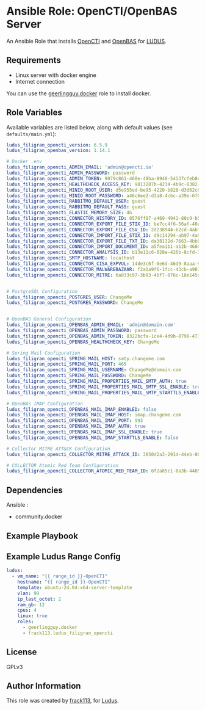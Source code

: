 # Ansible Role: OpenCTI/OpenBAS Server

An Ansible Role that installs [OpenCTI](https://docs.opencti.io/latest/) and [OpenBAS](https://docs.openbas.io/latest/) for [LUDUS](https://ludus.cloud/).

## Requirements

- Linux server with docker engine
- Internet connection

You can use the [geerlingguy.docker](https://galaxy.ansible.com/ui/standalone/roles/geerlingguy/docker/) role to install docker.

## Role Variables

Available variables are listed below, along with default values (see `defaults/main.yml`):

```yaml
ludus_filigran_opencti_version: 6.5.9
ludus_filigran_openbas_version: 1.14.1

# Docker .env
ludus_filigran_opencti_ADMIN_EMAIL: 'admin@opencti.io'
ludus_filigran_opencti_ADMIN_PASSWORD: password
ludus_filigran_opencti_ADMIN_TOKEN: 9079c861-460e-49ba-9948-54137cfeb8ca
ludus_filigran_opencti_HEALTHCHECK_ACCESS_KEY: 9813287b-4234-4b9c-8382-73938f640455
ludus_filigran_opencti_MINIO_ROOT_USER: d5e955ed-be95-4220-b828-d3d62c00cab3
ludus_filigran_opencti_MINIO_ROOT_PASSWORD: a46c6ee2-d3a8-4cbc-a39e-6f03a1e53524
ludus_filigran_opencti_RABBITMQ_DEFAULT_USER: guest
ludus_filigran_opencti_RABBITMQ_DEFAULT_PASS: guest
ludus_filigran_opencti_ELASTIC_MEMORY_SIZE: 4G
ludus_filigran_opencti_CONNECTOR_HISTORY_ID: 8576ff97-a469-4941-80c9-b5d4c44e6c52
ludus_filigran_opencti_CONNECTOR_EXPORT_FILE_STIX_ID: be7cc4f6-56af-40ae-ad90-7c387c510fc5
ludus_filigran_opencti_CONNECTOR_EXPORT_FILE_CSV_ID: 2d238944-62cd-4abf-b7d3-14551709a832
ludus_filigran_opencti_CONNECTOR_IMPORT_FILE_STIX_ID: d9c14294-ab97-4a96-b87a-4fbfacfe9e15
ludus_filigran_opencti_CONNECTOR_EXPORT_FILE_TXT_ID: da38132d-7663-4bb9-a956-8621f52170e6
ludus_filigran_opencti_CONNECTOR_IMPORT_DOCUMENT_ID: a5fea1b1-a12b-468d-9d45-0cd4b13b33be
ludus_filigran_opencti_CONNECTOR_ANALYSIS_ID: b13e11c6-028e-426b-8cfd-1e334cb95161
ludus_filigran_opencti_SMTP_HOSTNAME: localhost
ludus_filigran_opencti_CONNECTOR_CISA_EXPVUL: 14de3c6f-0e6d-46d9-8aaa-9ce92230c3be
ludus_filigran_opencti_CONNECTOR_MALWAREBAZAAR: f2a1a9f6-1fcc-43cb-a981-875216672bde
ludus_filigran_opencti_CONNECTOR_MITRE: 6a833c97-3b93-46f7-876c-18e145de04ca


# PostgreSQL Configuration
ludus_filigran_opencti_POSTGRES_USER: ChangeMe
ludus_filigran_opencti_POSTGRES_PASSWORD: ChangeMe


# OpenBAS General Configuration
ludus_filigran_opencti_OPENBAS_ADMIN_EMAIL: 'admin@domain.com'
ludus_filigran_opencti_OPENBAS_ADMIN_PASSWORD: password
ludus_filigran_opencti_OPENBAS_ADMIN_TOKEN: 8322bcfa-1ce4-4d9b-8798-473381382782
ludus_filigran_opencti_OPENBAS_HEALTHCHECK_KEY: ChangeMe

# Spring Mail Configuration
ludus_filigran_opencti_SPRING_MAIL_HOST: smtp.changeme.com
ludus_filigran_opencti_SPRING_MAIL_PORT: 465
ludus_filigran_opencti_SPRING_MAIL_USERNAME: ChangeMe@domain.com
ludus_filigran_opencti_SPRING_MAIL_PASSWORD: ChangeMe
ludus_filigran_opencti_SPRING_MAIL_PROPERTIES_MAIL_SMTP_AUTH: true
ludus_filigran_opencti_SPRING_MAIL_PROPERTIES_MAIL_SMTP_SSL_ENABLE: true
ludus_filigran_opencti_SPRING_MAIL_PROPERTIES_MAIL_SMTP_STARTTLS_ENABLE: false

# OpenBAS IMAP Configuration
ludus_filigran_opencti_OPENBAS_MAIL_IMAP_ENABLED: false
ludus_filigran_opencti_OPENBAS_MAIL_IMAP_HOST: imap.changeme.com
ludus_filigran_opencti_OPENBAS_MAIL_IMAP_PORT: 993
ludus_filigran_opencti_OPENBAS_MAIL_IMAP_AUTH: true
ludus_filigran_opencti_OPENBAS_MAIL_IMAP_SSL_ENABLE: true
ludus_filigran_opencti_OPENBAS_MAIL_IMAP_STARTTLS_ENABLE: false

# Collector MITRE ATT&CK Configuration
ludus_filigran_opencti_COLLECTOR_MITRE_ATTACK_ID: 3050d2a3-291d-44eb-8038-b4e7dd107436

# COLLECTOR Atomic Red Team Configuration
ludus_filigran_opencti_COLLECTOR_ATOMIC_RED_TEAM_ID: 0f2a85c1-0a3b-4405-a79c-c65398ee4a76
```

## Dependencies

Ansible :

- community.docker

## Example Playbook

## Example Ludus Range Config

```yaml
ludus:
  - vm_name: "{{ range_id }}-OpenCTI"
    hostname: "{{ range_id }}-OpenCTI"
    template: ubuntu-24.04-x64-server-template
    vlan: 99
    ip_last_octet: 2
    ram_gb: 12
    cpus: 4
    linux: true
    roles:
      - geerlingguy.docker
      - frack113.ludus_filigran_opencti
```

## License

[//]: # (If you change the License type, be sure to change the actual LICENSE file as well)
GPLv3

## Author Information

This role was created by [frack113](https://github.com/frack113), for [Ludus](https://ludus.cloud/).
